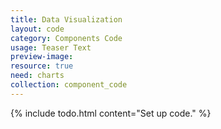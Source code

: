 ```yaml
---
title: Data Visualization
layout: code
category: Components Code
usage: Teaser Text
preview-image:
resource: true
need: charts
collection: component_code
---
```


{% include todo.html content="Set up code." %}
